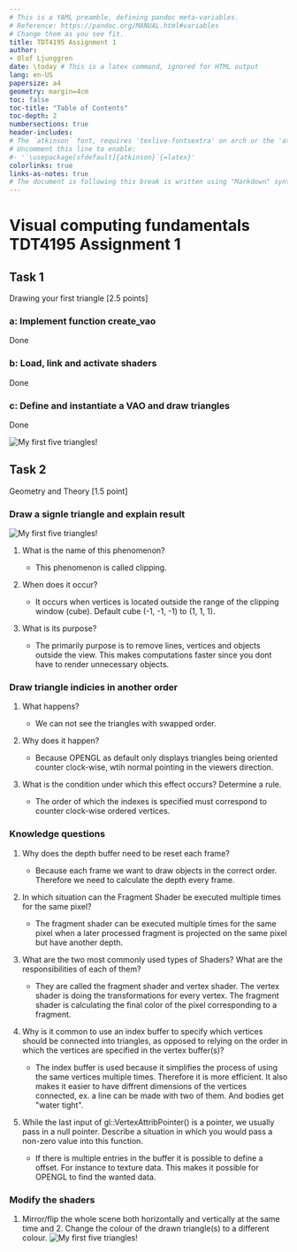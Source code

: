 ```yaml
---
# This is a YAML preamble, defining pandoc meta-variables.
# Reference: https://pandoc.org/MANUAL.html#variables
# Change them as you see fit.
title: TDT4195 Assignment 1
author:
- Olof Ljunggren
date: \today # This is a latex command, ignored for HTML output
lang: en-US
papersize: a4
geometry: margin=4cm
toc: false
toc-title: "Table of Contents"
toc-depth: 2
numbersections: true
header-includes:
# The `atkinson` font, requires 'texlive-fontsextra' on arch or the 'atkinson' CTAN package
# Uncomment this line to enable:
#- '`\usepackage[sfdefault]{atkinson}`{=latex}'
colorlinks: true
links-as-notes: true
# The document is following this break is written using "Markdown" syntax
---
```


<!--
This is a HTML-style comment, not visible in the final PDF.
-->

# Visual computing fundamentals TDT4195 Assignment 1

## Task 1
Drawing your first triangle [2.5 points]

### a: Implement function create_vao
Done
### b: Load, link and activate shaders
Done

### c: Define and instantiate a VAO and draw triangles
Done

![
    My first five triangles!
](images/FIVE_TRIANGLES.png)


## Task 2
Geometry and Theory [1.5 point]

### Draw a signle triangle and explain result
![
    My first five triangles!
](images/CLIPPED_TRIANGLE.png)
1. What is the name of this phenomenon?
    - This phenomenon is called clipping.

2. When does it occur?
    - It occurs when vertices is located outside the range of the clipping window (cube). Default cube (-1, -1, -1) to (1, 1, 1).

3. What is its purpose?
    - The primarily purpose is to remove lines, vertices and objects outside the view. This makes computations faster since you dont have to render unnecessary objects.

### Draw triangle indicies in another order
1. What happens?
    - We can not see the triangles with swapped order.

2. Why does it happen?
    - Because OPENGL as default only displays triangles being oriented counter clock-wise, wtih normal pointing in the viewers direction.

3. What is the condition under which this effect occurs? Determine a rule.
    - The order of which the indexes is specified must correspond to counter clock-wise ordered vertices.

### Knowledge questions
1. Why does the depth buffer need to be reset each frame?
    - Because each frame we want to draw objects in the correct order. Therefore we need to calculate the depth every frame.

2. In which situation can the Fragment Shader be executed multiple times for the
same pixel?
    - The fragment shader can be executed multiple times for the same pixel when a later processed fragment is projected on the same pixel but have another depth.

3. What are the two most commonly used types of Shaders?
What are the responsibilities of each of them?
    - They are called the fragment shader and vertex shader. The vertex shader is doing the transformations for every vertex. The fragment shader is calculating the final color of the pixel corresponding to a fragment.

4. Why is it common to use an index buffer to specify which vertices should be
connected into triangles, as opposed to relying on the order in which the vertices
are specified in the vertex buffer(s)?
    - The index buffer is used because it simplifies the process of using the same vertices multiple times. Therefore it is more efficient. It also makes it easier to have diffrent dimensions of the vertices connected, ex. a line can be made with two of them. And bodies get "water tight".

5. While the last input of gl::VertexAttribPointer() is a pointer, we usually pass
in a null pointer. Describe a situation in which you would pass a non-zero value
into this function.
    - If there is multiple entries in the buffer it is possible to define a offset. For instance to texture data. This makes it possible for OPENGL to find the wanted data.

### Modify the shaders
1. Mirror/flip the whole scene both horizontally and vertically at the same time and 2. Change the colour of the drawn triangle(s) to a different colour.
![
    My first five triangles!
](images/flipped.png)
